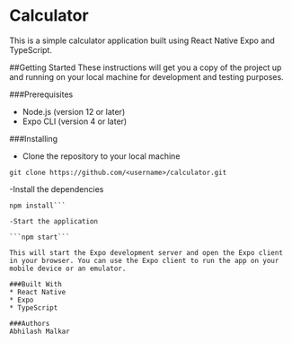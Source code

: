 # Calculator
This is a simple calculator application built using React Native Expo and TypeScript.

##Getting Started
These instructions will get you a copy of the project up and running on your local machine for development and testing purposes.

###Prerequisites
* Node.js (version 12 or later)
* Expo CLI (version 4 or later)

###Installing
- Clone the repository to your local machine

```git clone https://github.com/<username>/calculator.git```

-Install the dependencies

```cd calculator
npm install```

-Start the application

```npm start```

This will start the Expo development server and open the Expo client in your browser. You can use the Expo client to run the app on your mobile device or an emulator.

###Built With
* React Native
* Expo
* TypeScript

###Authors
Abhilash Malkar
